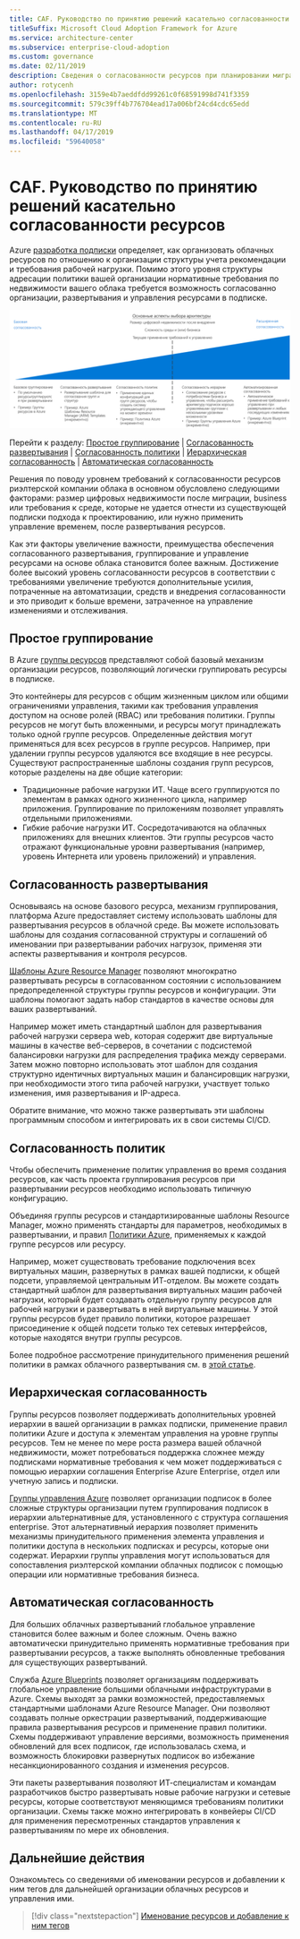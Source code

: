 ```yaml
---
title: CAF. Руководство по принятию решений касательно согласованности ресурсов
titleSuffix: Microsoft Cloud Adoption Framework for Azure
ms.service: architecture-center
ms.subservice: enterprise-cloud-adoption
ms.custom: governance
ms.date: 02/11/2019
description: Сведения о согласованности ресурсов при планировании миграции в Azure.
author: rotycenh
ms.openlocfilehash: 3159e4b7aeddfdd99261c0f68591998d741f3359
ms.sourcegitcommit: 579c39ff4b776704ead17a006bf24cd4cdc65edd
ms.translationtype: MT
ms.contentlocale: ru-RU
ms.lasthandoff: 04/17/2019
ms.locfileid: "59640058"
---
```

# <a name="caf-resource-consistency-decision-guide"></a>CAF. Руководство по принятию решений касательно согласованности ресурсов

Azure [разработка подписки](../subscriptions/overview.md) определяет, как организовать облачных ресурсов по отношению к организации структуры учета рекомендации и требования рабочей нагрузки. Помимо этого уровня структуры адресации политики вашей организации нормативные требования по недвижимости вашего облака требуется возможность согласованно организации, развертывания и управления ресурсами в подписке.

![Схема вариантов обеспечения согласованности ресурсов, отсортированных в порядке увеличения сложности, со ссылками для быстрого перехода.](../../_images/discovery-guides/discovery-guide-resource-consistency.png)

Перейти к разделу: [Простое группирование](#basic-grouping) | [Согласованность развертывания](#deployment-consistency) | [Согласованность политики](#policy-consistency) | [Иерархическая согласованность](#hierarchical-consistency) | [Автоматическая согласованность](#automated-consistency)

Решения по поводу уровнем требований к согласованности ресурсов риэлтерской компании облака в основном обусловлено следующими факторами: размер цифровых недвижимости после миграции, business или требования к среде, которые не удается отнести из существующей подписки подхода к проектированию, или нужно применить управление временем, после развертывания ресурсов. 

Как эти факторы увеличение важности, преимущества обеспечения согласованного развертывания, группирование и управление ресурсами на основе облака становится более важным. Достижение более высокий уровень согласованности ресурсов в соответствии с требованиями увеличение требуются дополнительные усилия, потраченные на автоматизации, средств и внедрения согласованности и это приводит к больше времени, затраченное на управление изменениями и отслеживания.

## <a name="basic-grouping"></a>Простое группирование

В Azure [группы ресурсов](/azure/azure-resource-manager/resource-group-overview#resource-groups) представляют собой базовый механизм организации ресурсов, позволяющий логически группировать ресурсы в подписке.

Это контейнеры для ресурсов с общим жизненным циклом или общими ограничениями управления, такими как требования управления доступом на основе ролей (RBAC) или требования политики. Группы ресурсов не могут быть вложенными, и ресурсы могут принадлежать только одной группе ресурсов. Определенные действия могут применяться для всех ресурсов в группе ресурсов. Например, при удалении группы ресурсов удаляются все входящие в нее ресурсы. Существуют распространенные шаблоны создания групп ресурсов, которые разделены на две общие категории:

- Традиционные рабочие нагрузки ИТ. Чаще всего группируются по элементам в рамках одного жизненного цикла, например приложения. Группирование по приложениям позволяет управлять отдельными приложениями.
- Гибкие рабочие нагрузки ИТ. Сосредотачиваются на облачных приложениях для внешних клиентов. Эти группы ресурсов часто отражают функциональные уровни развертывания (например, уровень Интернета или уровень приложений) и управления.

## <a name="deployment-consistency"></a>Согласованность развертывания

Основываясь на основе базового ресурса, механизм группирования, платформа Azure предоставляет систему использовать шаблоны для развертывания ресурсов в облачной среде. Вы можете использовать шаблоны для создания согласованной структуры и соглашений об именовании при развертывании рабочих нагрузок, применяя эти аспекты развертывания и контроля ресурсов.

[Шаблоны Azure Resource Manager](/azure/azure-resource-manager/resource-group-overview#template-deployment) позволяют многократно развертывать ресурсы в согласованном состоянии с использованием предопределенной структуры группы ресурсов и конфигурации. Эти шаблоны помогают задать набор стандартов в качестве основы для ваших развертываний.

Например может иметь стандартный шаблон для развертывания рабочей нагрузки сервера web, которая содержит две виртуальные машины в качестве веб-серверов, в сочетании с подсистемой балансировки нагрузки для распределения трафика между серверами. Затем можно повторно использовать этот шаблон для создания структурно идентичных виртуальных машин и балансировщик нагрузки, при необходимости этого типа рабочей нагрузки, участвует только изменения, имя развертывания и IP-адреса.

Обратите внимание, что можно также развертывать эти шаблоны программным способом и интегрировать их в свои системы CI/CD.

## <a name="policy-consistency"></a>Согласованность политик

Чтобы обеспечить применение политик управления во время создания ресурсов, как часть проекта группирования ресурсов при развертывании ресурсов необходимо использовать типичную конфигурацию.

Объединяя группы ресурсов и стандартизированные шаблоны Resource Manager, можно применять стандарты для параметров, необходимых в развертывании, и правил [Политики Azure](/azure/governance/policy/overview), применяемых к каждой группе ресурсов или ресурсу.

Например, может существовать требование подключения всех виртуальных машин, развернутых в рамках вашей подписки, к общей подсети, управляемой центральным ИТ-отделом. Вы можете создать стандартный шаблон для развертывания виртуальных машин рабочей нагрузки, который будет создавать отдельную группу ресурсов для рабочей нагрузки и развертывать в ней виртуальные машины. У этой группы ресурсов будет правило политики, которое разрешает присоединение к общей подсети только тех сетевых интерфейсов, которые находятся внутри группы ресурсов.

Более подробное рассмотрение принудительного применения решений политики в рамках облачного развертывания см. в [этой статье](../policy-enforcement/overview.md).

## <a name="hierarchical-consistency"></a>Иерархическая согласованность

Группы ресурсов позволяет поддерживать дополнительных уровней иерархии в вашей организации в рамках подписки, применение правил политики Azure и доступа к элементам управления на уровне группы ресурсов. Тем не менее по мере роста размера вашей облачной недвижимости, может потребоваться поддержка сложнее между подписками нормативные требования к чем может поддерживаться с помощью иерархии соглашения Enterprise Azure Enterprise, отдел или учетную запись и подписки. 

[Группы управления Azure](../subscriptions/overview.md#management-groups) позволяет организации подписок в более сложные структуры организации путем группирования подписок в иерархии альтернативные для, установленного с структура соглашения enterprise. Этот альтернативный иерархия позволяет применить механизмы принудительного применения элемента управления и политики доступа в нескольких подписках и ресурсы, которые они содержат. Иерархии группы управления могут использоваться для сопоставления риэлтерской компании облачных подписок с помощью операции или нормативные требования бизнеса. 

## <a name="automated-consistency"></a>Автоматическая согласованность

Для больших облачных развертываний глобальное управление становится более важным и более сложным. Очень важно автоматически принудительно применять нормативные требования при развертывании ресурсов, а также выполнять обновленные требования для существующих развертываний.

Служба [Azure Blueprints](/azure/governance/blueprints/overview) позволяет организациям поддерживать глобальное управление большими облачными инфраструктурами в Azure. Схемы выходят за рамки возможностей, предоставляемых стандартными шаблонами Azure Resource Manager. Они позволяют создавать полные оркестрации развертываний, поддерживающие правила развертывания ресурсов и применение правил политики. Схемы поддерживают управление версиями, возможность применения обновлений для всех подписок, где использовалась схема, и возможность блокировки развернутых подписок во избежание несанкционированного создания и изменения ресурсов.

Эти пакеты развертывания позволяют ИТ-специалистам и командам разработчиков быстро развертывать новые рабочие нагрузки и сетевые ресурсы, которые соответствуют меняющимся требованиям политики организации. Схемы также можно интегрировать в конвейеры CI/CD для применения пересмотренных стандартов управления к развертываниям по мере их обновления.

## <a name="next-steps"></a>Дальнейшие действия

Ознакомьтесь со сведениями об именовании ресурсов и добавлении к ним тегов для дальнейшей организации облачных ресурсов и управления ими.

> [!div class="nextstepaction"]
> [Именование ресурсов и добавление к ним тегов](../resource-tagging/overview.md)
